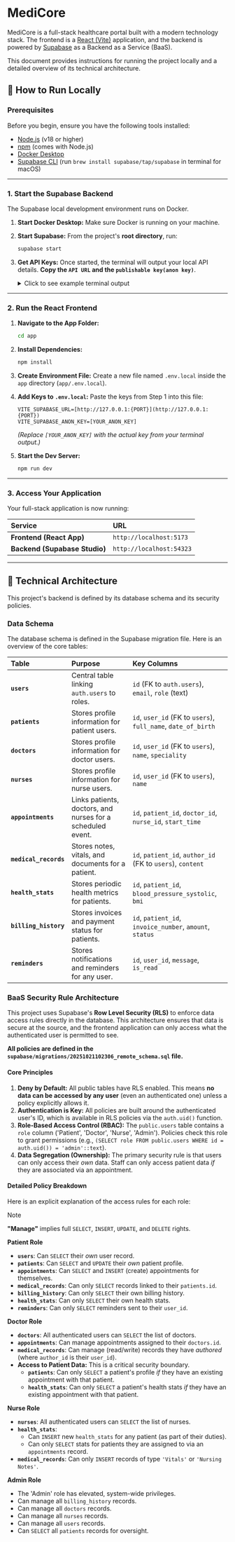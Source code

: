 # MediCore

MediCore is a full-stack healthcare portal built with a modern technology stack. The frontend is a [React (Vite)](https://vitejs.dev/) application, and the backend is powered by [Supabase](https://supabase.com/) as a Backend as a Service (BaaS).

This document provides instructions for running the project locally and a detailed overview of its technical architecture.

## :rocket: How to Run Locally

### Prerequisites

Before you begin, ensure you have the following tools installed:
* [Node.js](https://nodejs.org/en/) (v18 or higher)
* [npm](https://www.npmjs.com/) (comes with Node.js)
* [Docker Desktop](https://www.docker.com/products/docker-desktop/)
* [Supabase CLI](https://supabase.com/docs/guides/cli) (run `brew install supabase/tap/supabase` in terminal for macOS)

---

### 1. Start the Supabase Backend

The Supabase local development environment runs on Docker.

1.  **Start Docker Desktop:** Make sure Docker is running on your machine.
2.  **Start Supabase:** From the project's **root directory**, run:
    ```bash
    supabase start
    ```
3.  **Get API Keys:** Once started, the terminal will output your local API details. **Copy the `API URL` and the `publishable key(anon key)`**.

    <details>
    <summary>Click to see example terminal output</summary>

    ```
    Started Supabase local development setup.

    API URL: [http://127.0.0.1:{PORT}](http://127.0.0.1:{PORT})
    DB URL: postgresql://postgres:postgres@127.0.0.1:{PORT}/postgres
    Studio URL: [http://127.0.0.1:{PORT}](http://127.0.0.1:{PORT})
    anon key: [YOUR_ANON_KEY]
    service_role key: [YOUR_SERVICE_KEY]
    ```
    </details>

---

### 2. Run the React Frontend

1.  **Navigate to the App Folder:**
    ```bash
    cd app
    ```
2.  **Install Dependencies:**
    ```bash
    npm install
    ```
3.  **Create Environment File:** Create a new file named `.env.local` inside the `app` directory (`app/.env.local`).

4.  **Add Keys to `.env.local`:** Paste the keys from Step 1 into this file:
    ```.env.local
    VITE_SUPABASE_URL=[http://127.0.0.1:{PORT}](http://127.0.0.1:{PORT})
    VITE_SUPABASE_ANON_KEY=[YOUR_ANON_KEY]
    ```
    *(Replace `[YOUR_ANON_KEY]` with the actual key from your terminal output.)*

5.  **Start the Dev Server:**
    ```bash
    npm run dev
    ```

---

### 3. Access Your Application

Your full-stack application is now running:

| Service | URL |
| :--- | :--- |
| **Frontend (React App)** | `http://localhost:5173` |
| **Backend (Supabase Studio)** | `http://localhost:54323` |

---

## :book: Technical Architecture

This project's backend is defined by its database schema and its security policies.

### Data Schema

The database schema is defined in the Supabase migration file. Here is an overview of the core tables:

| Table | Purpose | Key Columns |
| :--- | :--- | :--- |
| **`users`** | Central table linking `auth.users` to roles. | `id` (FK to `auth.users`), `email`, `role` (text) |
| **`patients`** | Stores profile information for patient users. | `id`, `user_id` (FK to `users`), `full_name`, `date_of_birth` |
| **`doctors`** | Stores profile information for doctor users. | `id`, `user_id` (FK to `users`), `name`, `speciality` |
| **`nurses`** | Stores profile information for nurse users. | `id`, `user_id` (FK to `users`), `name` |
| **`appointments`**| Links patients, doctors, and nurses for a scheduled event. | `id`, `patient_id`, `doctor_id`, `nurse_id`, `start_time` |
| **`medical_records`**| Stores notes, vitals, and documents for a patient. | `id`, `patient_id`, `author_id` (FK to `users`), `content` |
| **`health_stats`** | Stores periodic health metrics for patients. | `id`, `patient_id`, `blood_pressure_systolic`, `bmi` |
| **`billing_history`**| Stores invoices and payment status for patients. | `id`, `patient_id`, `invoice_number`, `amount`, `status` |
| **`reminders`** | Stores notifications and reminders for any user. | `id`, `user_id`, `message`, `is_read` |

### BaaS Security Rule Architecture

This project uses Supabase's **Row Level Security (RLS)** to enforce data access rules directly in the database. This architecture ensures that data is secure at the source, and the frontend application can only access what the authenticated user is permitted to see.

**All policies are defined in the `supabase/migrations/20251021102306_remote_schema.sql` file.**

#### Core Principles

1.  **Deny by Default:** All public tables have RLS enabled. This means **no data can be accessed by any user** (even an authenticated one) unless a policy explicitly allows it.
2.  **Authentication is Key:** All policies are built around the authenticated user's ID, which is available in RLS policies via the `auth.uid()` function.
3.  **Role-Based Access Control (RBAC):** The `public.users` table contains a `role` column ('Patient', 'Doctor', 'Nurse', 'Admin'). Policies check this role to grant permissions (e.g., `(SELECT role FROM public.users WHERE id = auth.uid()) = 'admin'::text`).
4.  **Data Segregation (Ownership):** The primary security rule is that users can only access their *own* data. Staff can only access patient data *if* they are associated via an appointment.

#### Detailed Policy Breakdown

Here is an explicit explanation of the access rules for each role:

> [!NOTE]
> **"Manage"** implies full `SELECT`, `INSERT`, `UPDATE`, and `DELETE` rights.

**Patient Role**
* **`users`**: Can `SELECT` their *own* user record.
* **`patients`**: Can `SELECT` and `UPDATE` their *own* patient profile.
* **`appointments`**: Can `SELECT` and `INSERT` (create) appointments for themselves.
* **`medical_records`**: Can only `SELECT` records linked to their `patients.id`.
* **`billing_history`**: Can only `SELECT` their own billing history.
* **`health_stats`**: Can only `SELECT` their own health stats.
* **`reminders`**: Can only `SELECT` reminders sent to their `user_id`.

**Doctor Role**
* **`doctors`**: All authenticated users can `SELECT` the list of doctors.
* **`appointments`**: Can manage appointments assigned to their `doctors.id`.
* **`medical_records`**: Can manage (read/write) records they have *authored* (where `author_id` is their `user_id`).
* **Access to Patient Data:** This is a critical security boundary.
    * **`patients`**: Can only `SELECT` a patient's profile *if* they have an existing appointment with that patient.
    * **`health_stats`**: Can only `SELECT` a patient's health stats *if* they have an existing appointment with that patient.

**Nurse Role**
* **`nurses`**: All authenticated users can `SELECT` the list of nurses.
* **`health_stats`**:
    * Can `INSERT` new `health_stats` for any patient (as part of their duties).
    * Can only `SELECT` stats for patients they are assigned to via an `appointments` record.
* **`medical_records`**: Can only `INSERT` records of type `'Vitals'` or `'Nursing Notes'`.

**Admin Role**
* The 'Admin' role has elevated, system-wide privileges.
* Can manage all `billing_history` records.
* Can manage all `doctors` records.
* Can manage all `nurses` records.
* Can manage all `users` records.
* Can `SELECT` all `patients` records for oversight.
